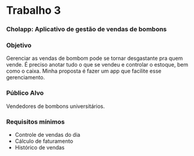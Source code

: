 # Trabalho 3
### Cholapp: Aplicativo de gestão de vendas de bombons

### Objetivo
Gerenciar as vendas de bombom pode se tornar desgastante pra quem vende. É preciso anotar tudo o que se vendeu e controlar o estoque, bem como o caixa. Minha proposta é fazer um app que facilite esse gerenciamento.

### Público Alvo
Vendedores de bombons universitários.

### Requisitos mínimos
- Controle de vendas do dia
- Cálculo de faturamento
- Histórico de vendas
